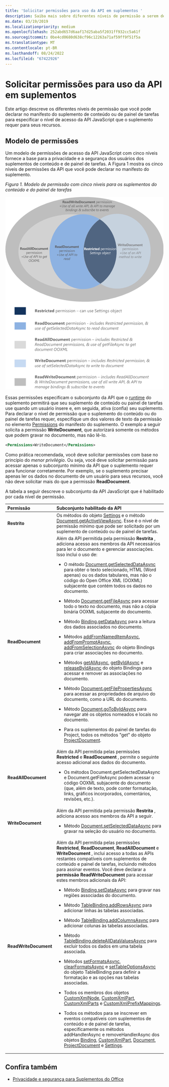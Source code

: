 ```yaml
---
title: 'Solicitar permissões para uso da API em suplementos '
description: Saiba mais sobre diferentes níveis de permissão a serem declarados no manifesto de um suplemento de conteúdo ou painel de tarefas para especificar o nível de acesso à API JavaScript.
ms.date: 03/19/2019
ms.localizationpriority: medium
ms.openlocfilehash: 252abd657d6aaf17d25aba5f2031ff932cc5a61f
ms.sourcegitcommit: 0be4cd0680d638cf96c12263a71af59ff9f51f5a
ms.translationtype: MT
ms.contentlocale: pt-BR
ms.lasthandoff: 08/24/2022
ms.locfileid: "67422926"
---
```

# <a name="requesting-permissions-for-api-use-in-add-ins"></a>Solicitar permissões para uso da API em suplementos 

Este artigo descreve os diferentes níveis de permissão que você pode declarar no manifesto do suplemento de conteúdo ou de painel de tarefas para especificar o nível de acesso da API JavaScript que o suplemento requer para seus recursos. 

## <a name="permissions-model"></a>Modelo de permissões

Um modelo de permissões de acesso da API JavaScript com cinco níveis fornece a base para a privacidade e a segurança dos usuários dos suplementos de conteúdo e de painel de tarefas. A Figura 1 mostra os cinco níveis de permissões da API que você pode declarar no manifesto do suplemento.

*Figura 1. Modelo de permissão com cinco níveis para os suplementos do conteúdo e do painel de tarefas*

![Níveis de permissões para aplicativos do painel de tarefas.](../images/office15-app-sdk-task-pane-app-permission.png)

Essas permissões especificam o subconjunto da API que o [runtime](../testing/runtimes.md) do suplemento permitirá que seu suplemento de conteúdo ou painel de tarefas use quando um usuário insere e, em seguida, ativa (confia) seu suplemento. Para declarar o nível de permissão que o suplemento do conteúdo ou do painel de tarefas requer, especifique um dos valores de texto da permissão no elemento [Permissions](/javascript/api/manifest/permissions) do manifesto do suplemento. O exemplo a seguir solicita a permissão  **WriteDocument**, que autorizará somente os métodos que podem gravar no documento, mas não lê-lo.

```XML
<Permissions>WriteDocument</Permissions>
```

Como prática recomendada, você deve solicitar permissões com base no princípio do _menor privilégio_. Ou seja, você deve solicitar permissão para acessar apenas o subconjunto mínimo da API que o suplemento requer para funcionar corretamente. Por exemplo, se o suplemento precisar apenas ler os dados no documento de um usuário para seus recursos, você não deve solicitar mais do que a permissão **ReadDocument**.

A tabela a seguir descreve o subconjunto da API JavaScript que é habilitado por cada nível de permissão.

|**Permissão**|**Subconjunto habilitado da API**|
|:-----|:-----|
|**Restrito**|Os métodos do objeto [Settings](/javascript/api/office/office.settings) e o método [Document.getActiveViewAsync](/javascript/api/office/office.document#office-office-document-getactiveviewasync-member(1)). Esse é o nível de permissão mínimo que pode ser solicitado por um suplemento de conteúdo ou de painel de tarefas.|
|**ReadDocument**|Além da API permitida pela permissão **Restrita** , adiciona acesso aos membros da API necessários para ler o documento e gerenciar associações. Isso inclui o uso de:<br/><ul><li>O método <a href="/javascript/api/office/office.document#getSelectedDataAsync_coercionType__options__callback_" target="_blank">Document.getSelectedDataAsync</a> para obter o texto selecionado, HTML (Word apenas) ou os dados tabulares, mas não o código do Open Office XML (OOXML) subjacente que contém todos os dados no documento.</p></li><li><p>Método <a href="/javascript/api/office/office.document#getFileAsync_fileType__options__callback_" target="_blank">Document.getFileAsync</a> para acessar todo o texto no documento, mas não a cópia binária OOXML subjacente do documento.</p></li><li><p>Método <a href="/javascript/api/office/office.binding#getDataAsync_options__callback_" target="_blank">Binding.getDataAsync</a> para a leitura dos dados associados no documento.</p></li><li><p>Métodos <a href="/javascript/api/office/office.bindings#addFromNamedItemAsync_itemName__bindingType__options__callback_" target="_blank">addFromNamedItemAsync</a>, <a href="/javascript/api/office/office.bindings#addFromPromptAsync_bindingType__options__callback_" target="_blank">addFromPromptAsync</a>, <a href="/javascript/api/office/office.bindings#addFromSelectionAsync_bindingType__options__callback_" target="_blank">addFromSelectionAsync</a> do objeto <span class="keyword">Bindings</span> para criar associações no documento.</p></li><li><p>Métodos <a href="/javascript/api/office/office.bindings#getAllAsync_options__callback_" target="_blank">getAllAsync</a>, <a href="/javascript/api/office/office.bindings#getByIdAsync_id__options__callback_" target="_blank">getByIdAsync</a> e <a href="/javascript/api/office/office.bindings#releaseByIdAsync_id__options__callback_" target="_blank">releaseByIdAsync</a> do objeto <span class="keyword">Bindings</span> para acessar e remover as associações no documento.</p></li><li><p>Método <a href="/javascript/api/office/office.document#getFilePropertiesAsync_options__callback_" target="_blank">Document.getFilePropertiesAsync</a> para acessar as propriedades de arquivo do documento, como a URL do documento.</p></li><li><p>Método <a href="/javascript/api/office/office.document#goToByIdAsync_id__goToType__options__callback_" target="_blank">Document.goToByIdAsync</a> para navegar até os objetos nomeados e locais no documento.</p></li><li><p>Para os suplementos do painel de tarefas do Project, todos os métodos "get" do objeto <a href="/javascript/api/office/office.document" target="_blank">ProjectDocument</a>. </p></li></ul>|
|**ReadAllDocument**|Além da API permitida pelas permissões **Restricted** e **ReadDocument** , permite o seguinte acesso adicional aos dados do documento.<br/><ul><li><p>Os métodos <span class="keyword">Document.getSelectedDataAsync</span> e <span class="keyword">Document.getFileAsync</span> podem acessar o código OOXML subjacente do documento (que, além de texto, pode conter formatação, links, gráficos incorporados, comentários, revisões, etc.).</p></li></ul>|
|**WriteDocument**|Além da API permitida pela permissão **Restrita** , adiciona acesso aos membros da API a seguir.<br/><ul><li><p>Método <a href="/javascript/api/office/office.document#setSelectedDataAsync_data__options__callback_" target="_blank">Document.setSelectedDataAsync</a> para gravar na seleção do usuário no documento.</p></li></ul>|
|**ReadWriteDocument**|Além da API permitida pelas permissões **Restricted**, **ReadDocument**, **ReadAllDocument** e **WriteDocument** , inclui acesso a todas as APIs restantes compatíveis com suplementos de conteúdo e painel de tarefas, incluindo métodos para assinar eventos. Você deve declarar a **permissão ReadWriteDocument** para acessar estes membros adicionais da API:<br/><ul><li><p>Método <a href="/javascript/api/office/office.binding#setDataAsync_data__options__callback_" target="_blank">Binding.setDataAsync</a> para gravar nas regiões associadas do documento.</p></li><li><p>Método <a href="/javascript/api/office/office.tablebinding#addRowsAsync_rows__options__callback_" target="_blank">TableBinding.addRowsAsync</a> para adicionar linhas às tabelas associadas.</p></li><li><p>Método <a href="/javascript/api/office/office.tablebinding#addColumnsAsync_tableData__options__callback_" target="_blank">TableBinding.addColumnsAsync</a> para adicionar colunas às tabelas associadas.</p></li><li><p>Método <a href="/javascript/api/office/office.tablebinding#deleteAllDataValuesAsync_options__callback_" target="_blank">TableBinding.deleteAllDataValuesAsync</a> para excluir todos os dados em uma tabela associada.</p></li><li><p>Métodos <a href="/javascript/api/office/office.tablebinding#setFormatsAsync_cellFormat__options__callback_" target="_blank">setFormatsAsync</a>, <a href="/javascript/api/office/office.tablebinding#clearFormatsAsync_options__callback_" target="_blank">clearFormatsAsync</a> e <a href="/javascript/api/office/office.tablebinding#setTableOptionsAsync_tableOptions__options__callback_" target="_blank">setTableOptionsAsync</a> do objeto <span class="keyword">TableBinding</span> para definir a formatação e as opções nas tabelas associadas.</p></li><li><p>Todos os membros dos objetos <a href="/javascript/api/office/office.customxmlnode" target="_blank">CustomXmlNode</a>, <a href="/javascript/api/office/office.customxmlpart" target="_blank">CustomXmlPart</a>, <a href="/javascript/api/office/office.customxmlparts" target="_blank">CustomXmlParts</a> e <a href="/javascript/api/office/office.customxmlprefixmappings" target="_blank">CustomXmlPrefixMappings</a>.</p></li><li><p>Todos os métodos para se inscrever em eventos compatíveis com suplementos de conteúdo e de painel de tarefas, especificamente os métodos <span class="keyword">addHandlerAsync</span> e <span class="keyword">removeHandlerAsync</span> dos objetos <a href="/javascript/api/office/office.binding" target="_blank">Binding</a>, <a href="/javascript/api/office/office.customxmlpart" target="_blank">CustomXmlPart</a>, <a href="/javascript/api/office/office.document" target="_blank">Document</a>, <a href="/javascript/api/office/office.document" target="_blank">ProjectDocument</a> e <a href="/javascript/api/office/office.document#settings" target="_blank">Settings</a>.</p></li></ul>|

## <a name="see-also"></a>Confira também

- [Privacidade e segurança para Suplementos do Office](../concepts/privacy-and-security.md)
